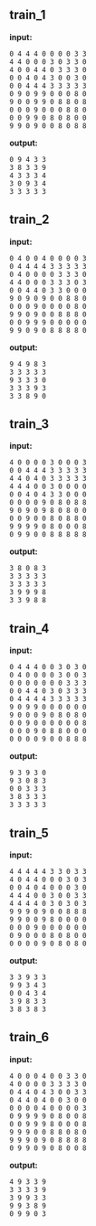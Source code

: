 
## train_1

**input:**
```
0 4 4 4 0 0 0 0 3 3
4 4 0 0 0 3 0 3 3 0
4 0 0 4 4 0 3 3 3 0
0 0 4 0 4 3 0 0 3 0
0 0 4 4 4 3 3 3 3 3
0 9 0 9 9 0 0 0 8 0
9 0 0 9 9 0 8 8 0 8
0 0 0 9 0 0 0 8 8 0
0 0 9 9 0 8 0 8 0 0
9 9 0 9 0 0 8 0 8 8
```


**output:**
```
0 9 4 3 3
3 8 3 3 9
4 3 3 3 4
3 0 9 3 4
3 3 3 3 3
```


## train_2

**input:**
```
0 4 0 0 4 0 0 0 0 3
0 4 4 4 4 3 3 3 3 3
0 4 0 0 0 0 3 3 3 0
4 4 0 0 0 3 3 3 0 3
0 0 4 4 0 3 3 0 0 0
9 0 9 0 9 0 0 8 8 0
0 0 0 9 0 0 0 0 8 0
9 9 0 9 0 0 8 8 8 0
0 0 9 9 9 0 0 0 0 0
9 9 0 9 0 8 8 8 8 0
```


**output:**
```
9 4 9 8 3
3 3 3 3 3
9 3 3 3 0
3 3 3 9 3
3 3 8 9 0
```


## train_3

**input:**
```
4 0 0 0 0 3 0 0 0 3
0 0 4 4 4 3 3 3 3 3
4 4 0 4 0 3 3 3 3 3
4 4 4 0 0 3 0 0 0 0
0 0 4 0 4 3 3 0 0 0
0 0 0 0 9 0 8 0 8 8
9 0 9 0 9 8 0 8 0 0
0 0 9 0 0 8 0 8 8 0
9 9 9 9 0 8 0 0 0 8
0 9 9 0 0 8 8 8 8 8
```


**output:**
```
3 8 0 8 3
3 3 3 3 3
3 3 3 3 3
3 9 9 9 8
3 3 9 8 8
```


## train_4

**input:**
```
0 4 4 4 0 0 3 0 3 0
0 4 0 0 0 0 3 0 0 3
0 0 0 0 0 0 0 3 3 3
0 0 4 4 0 3 0 3 3 3
0 4 4 4 4 3 3 3 3 3
9 0 9 9 0 0 0 0 0 0
9 0 0 0 9 0 8 0 8 0
0 0 9 0 0 0 0 0 0 8
0 0 0 9 0 8 8 0 0 0
0 0 0 0 9 0 0 8 8 8
```


**output:**
```
9 3 9 3 0
9 3 0 8 3
0 0 3 3 3
3 8 3 3 3
3 3 3 3 3
```


## train_5

**input:**
```
4 4 4 4 4 3 3 0 3 3
4 0 4 4 0 0 0 3 0 3
0 0 4 0 4 0 0 0 3 0
4 4 4 0 0 3 0 0 3 3
4 4 4 4 0 3 0 3 0 3
9 9 9 0 9 0 0 8 8 8
9 9 0 0 9 8 0 0 0 0
0 0 0 9 0 0 0 0 0 0
0 9 0 0 0 8 0 8 0 0
0 0 0 0 9 0 8 0 8 0
```


**output:**
```
3 3 9 3 3
9 9 3 4 3
0 0 4 3 4
3 9 8 3 3
3 8 3 8 3
```


## train_6

**input:**
```
4 0 0 0 4 0 0 3 3 0
4 0 0 0 0 3 3 3 3 0
0 4 4 0 4 3 0 0 3 3
0 4 4 0 4 0 0 3 0 0
0 0 0 0 4 0 0 0 0 3
0 9 9 9 9 0 8 0 0 8
0 0 9 9 9 8 0 0 0 8
9 9 9 0 0 8 8 0 8 0
9 9 9 0 9 0 8 8 8 8
0 9 9 0 9 0 8 0 0 8
```


**output:**
```
4 9 3 3 9
3 3 3 3 9
3 9 9 3 3
9 9 3 8 9
0 9 9 0 3
```

